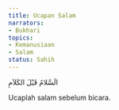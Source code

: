 ```yaml
---
title: Ucapan Salam
narrators:
- Bukhari
topics:
- Kemanusiaan
- Salam
status: Sahih
---
```


<p lang="ar">
الَسَّلامُ قَبْلَ الكَلاَمِ
</p>

Ucaplah salam sebelum bicara.
